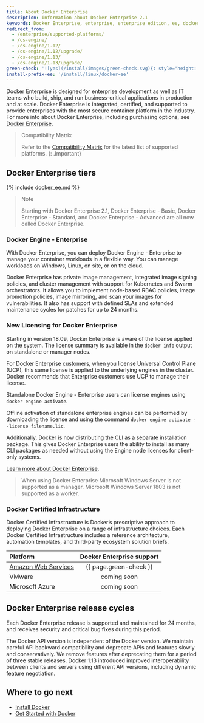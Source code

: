 ```yaml
---
title: About Docker Enterprise
description: Information about Docker Enterprise 2.1
keywords: Docker Enterprise, enterprise, enterprise edition, ee, docker ee, docker enterprise edition, lts, commercial, cs engine, commercially supported
redirect_from:
  - /enterprise/supported-platforms/
  - /cs-engine/
  - /cs-engine/1.12/
  - /cs-engine/1.12/upgrade/
  - /cs-engine/1.13/
  - /cs-engine/1.13/upgrade/
green-check: '![yes](/install/images/green-check.svg){: style="height: 14px; margin:auto;"}'
install-prefix-ee: '/install/linux/docker-ee'
---
```


Docker Enterprise is designed for enterprise development as well as IT teams who build, ship, and run business-critical
applications in production and at scale. Docker Enterprise is integrated, certified,
and supported to provide enterprises with the most secure container platform
in the industry. For more info about Docker Enterprise, including purchasing
options, see [Docker Enterprise](https://www.docker.com/enterprise-edition/).

> Compatibility Matrix
>
> Refer to the [Compatibility Matrix](https://success.docker.com/article/compatibility-matrix) for the latest list of supported platforms.
{: .important}

## Docker Enterprise tiers

{% include docker_ee.md %}

> Note
>
> Starting with Docker Enterprise 2.1, Docker Enterprise - Basic, Docker Enterprise - Standard,
> and Docker Enterprise - Advanced are all now called Docker Enterprise.

### Docker Engine - Enterprise

With Docker Enterprise, you can deploy Docker Engine - Enterprise
to manage your container workloads in a flexible way. You can manage workloads on Windows, Linux, on site, or on the cloud.

Docker Enterprise has private image management, integrated image signing policies, and cluster
management with support for Kubernetes and Swarm orchestrators. It allows you to implement
node-based RBAC policies, image promotion policies, image mirroring, and
scan your images for vulnerabilities. It also has support with defined SLAs and extended
maintenance cycles for patches for up to 24 months.

### New Licensing for Docker Enterprise 

Starting in version 18.09, Docker Enterprise is aware of the license applied on the system. The license summary is available in the `docker info` output on standalone or manager nodes.

For Docker Enterprise customers, when you license Universal Control Plane (UCP), this same license is applied to the underlying engines in the cluster. Docker recommends that Enterprise customers use UCP to manage their license.

Standalone Docker Engine - Enterprise users can license engines using `docker engine activate`.

Offline activation of standalone enterprise engines can be performed by downloading the license and using the command `docker engine activate --license filename.lic`. 

Additionally, Docker is now distributing the CLI as a separate installation package. This gives Docker Enterprise users the ability to install as many CLI packages as needed without using the Engine node licenses for client-only systems.

[Learn more about Docker Enterprise](/ee/index.md).


> When using Docker Enterprise
> Microsoft Windows Server is not supported as a manager. Microsoft Windows
> Server 1803 is not supported as a worker.

### Docker Certified Infrastructure

Docker Certified Infrastructure is Docker’s prescriptive approach to deploying Docker Enterprise on a range of infrastructure choices. Each Docker
Certified Infrastructure includes a reference architecture, automation templates, and third-party ecosystem solution briefs.

| Platform  | Docker Enterprise support |
:----------------------------------------------------------------------------------------|:-------------------------:|
| [Amazon Web Services](..\cluster\aws.md) |  {{ page.green-check }}   |
| VMware  |  coming soon  |
| Microsoft Azure  | coming soon  |



## Docker Enterprise release cycles

Each Docker Enterprise release is supported and maintained for 24 months, and
receives security and critical bug fixes during this period.

The Docker API version is independent of the Docker version. We maintain careful API backward compatibility and deprecate APIs and features slowly and conservatively. We remove features after deprecating them for a period of
three stable releases. Docker 1.13 introduced improved interoperability
between clients and servers using different API versions, including dynamic
feature negotiation.

## Where to go next

- [Install Docker](/engine/installation/index.md)
- [Get Started with Docker](/get-started/index.md)

